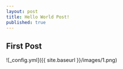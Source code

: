 ```yaml
---
layout: post
title: Hello World Post!
published: true
---
```


## First Post

![_config.yml]({{ site.baseurl }}/images/1.png)
